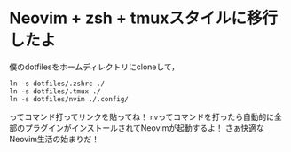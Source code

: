 # Neovim + zsh + tmuxスタイルに移行したよ

僕のdotfilesをホームディレクトリにcloneして，
```
ln -s dotfiles/.zshrc ./
ln -s dotfiles/.tmux ./
ln -s dotfiles/nvim ./.config/
```
ってコマンド打ってリンクを貼ってね！
`nv`ってコマンドを打ったら自動的に全部のプラグインがインストールされてNeovimが起動するよ！
さぁ快適なNeovim生活の始まりだ！
